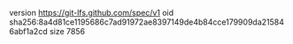 version https://git-lfs.github.com/spec/v1
oid sha256:8a4d81ce1195686c7ad91972ae8397149de4b84cce179909da215846abf1a2cd
size 7856
